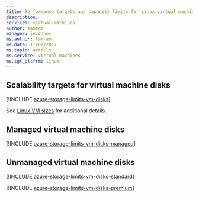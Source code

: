 ```yaml
---
title: Performance targets and capacity limits for Linux virtual machine disks | Microsoft Docs 
description: 
services: virtual-machines 
author: tamram
manager: jeconnoc
ms.author: tamram
ms.date: 11/02/2017
ms.topic: article
ms.service: virtual-machines
ms.tgt_pltfrm: linux
---
```


<!-- conceptual info about disk limits -- applies to unmanaged and managed -->
## Scalability targets for virtual machine disks
[!INCLUDE [azure-storage-limits-vm-disks](../../../includes/azure-storage-limits-vm-disks.md)]

See [Linux VM sizes](../../virtual-machines/windows/sizes.md?toc=%2fazure%2fvirtual-machines%2flinux%2ftoc.json) for additional details.

## Managed virtual machine disks

[!INCLUDE [azure-storage-limits-vm-disks-managed](../../../includes/azure-storage-limits-vm-disks-managed.md)]

## Unmanaged virtual machine disks
[!INCLUDE [azure-storage-limits-vm-disks-standard](../../../includes/azure-storage-limits-vm-disks-standard.md)]

[!INCLUDE [azure-storage-limits-vm-disks-premium](../../../includes/azure-storage-limits-vm-disks-premium.md)]


